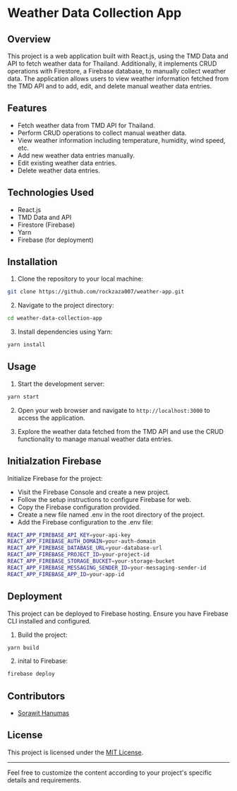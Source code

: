 # Weather Data Collection App

## Overview

This project is a web application built with React.js, using the TMD Data and API to fetch weather data for Thailand. Additionally, it implements CRUD operations with Firestore, a Firebase database, to manually collect weather data. The application allows users to view weather information fetched from the TMD API and to add, edit, and delete manual weather data entries.

## Features

- Fetch weather data from TMD API for Thailand.
- Perform CRUD operations to collect manual weather data.
- View weather information including temperature, humidity, wind speed, etc.
- Add new weather data entries manually.
- Edit existing weather data entries.
- Delete weather data entries.

## Technologies Used

- React.js
- TMD Data and API
- Firestore (Firebase)
- Yarn
- Firebase (for deployment)

## Installation

1. Clone the repository to your local machine:

```bash
git clone https://github.com/rockzaza007/weather-app.git
```

2. Navigate to the project directory:

```bash
cd weather-data-collection-app
```

3. Install dependencies using Yarn:

```bash
yarn install
```

## Usage

1. Start the development server:

```bash
yarn start
```

2. Open your web browser and navigate to `http://localhost:3000` to access the application.

3. Explore the weather data fetched from the TMD API and use the CRUD functionality to manage manual weather data entries.

## Initialzation Firebase
Initialize Firebase for the project:

- Visit the Firebase Console and create a new project.
- Follow the setup instructions to configure Firebase for web.
- Copy the Firebase configuration provided.
- Create a new file named .env in the root directory of the project.
- Add the Firebase configuration to the .env file:

```bash
REACT_APP_FIREBASE_API_KEY=your-api-key
REACT_APP_FIREBASE_AUTH_DOMAIN=your-auth-domain
REACT_APP_FIREBASE_DATABASE_URL=your-database-url
REACT_APP_FIREBASE_PROJECT_ID=your-project-id
REACT_APP_FIREBASE_STORAGE_BUCKET=your-storage-bucket
REACT_APP_FIREBASE_MESSAGING_SENDER_ID=your-messaging-sender-id
REACT_APP_FIREBASE_APP_ID=your-app-id
```

## Deployment

This project can be deployed to Firebase hosting. Ensure you have Firebase CLI installed and configured.

1. Build the project:

```bash
yarn build
```

2. inital to Firebase:

```bash
firebase deploy
```

## Contributors

- [Sorawit Hanumas](https://github.com/rockzaza007)

## License

This project is licensed under the [MIT License](LICENSE).

---

Feel free to customize the content according to your project's specific details and requirements.